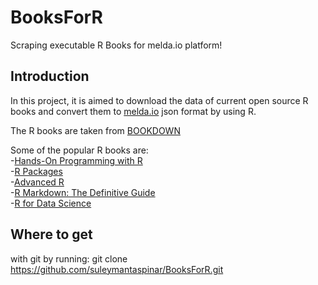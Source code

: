 # BooksForR
Scraping executable R Books for melda.io platform!

## Introduction

In this project, it is aimed to download the data of current open source R books and convert them to [melda.io](https://www.melda.io) json   format by using R.  

The R books are taken from [BOOKDOWN](bookdown.org)  


Some of the popular R books are:  
-[Hands-On Programming with R](https://rstudio-education.github.io/hopr/)  
-[R Packages](https://r-pkgs.org/)  
-[Advanced R](https://adv-r.hadley.nz/)  
-[R Markdown: The Definitive Guide](https://bookdown.org/yihui/rmarkdown/)  
-[R for Data Science](https://r4ds.had.co.nz/)



## Where to get  
with    git     by running:
  git clone https://github.com/suleymantaspinar/BooksForR.git
